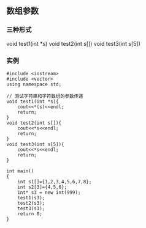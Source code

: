 
## 数组参数

### 三种形式

void test1(int *s)
void test2(int s[])
void test3(int s[5])


### 实例

```
#include <iostream>
#include <vector>
using namespace std;

// 测试字符串和字符数组的参数传递
void test1(int *s){
    cout<<*(s)<<endl;
    return;
}
void test2(int s[]){
    cout<<*s<<endl;
    return;
}
void test3(int s[5]){
    cout<<*s<<endl;
    return;
}

int main()
{
    int s1[]={1,2,3,4,5,6,7,8};
    int s2[3]={4,5,6};
    int* s3 = new int(999);
    test1(s3);
    test2(s3);
    test3(s3);
    return 0;
}
```
